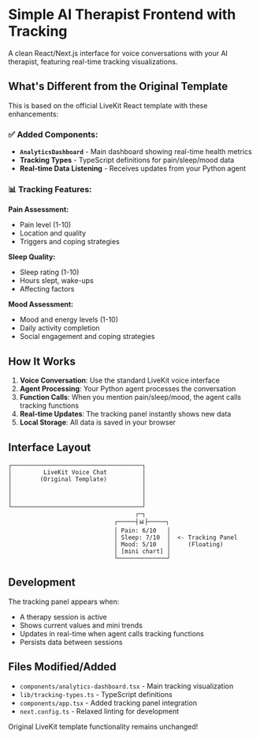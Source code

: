 # Simple AI Therapist Frontend with Tracking

A clean React/Next.js interface for voice conversations with your AI therapist, featuring real-time tracking visualizations.

## What's Different from the Original Template

This is based on the official LiveKit React template with these enhancements:

### ✅ **Added Components:**
- **`AnalyticsDashboard`** - Main dashboard showing real-time health metrics
- **Tracking Types** - TypeScript definitions for pain/sleep/mood data
- **Real-time Data Listening** - Receives updates from your Python agent

### 📊 **Tracking Features:**

**Pain Assessment:**
- Pain level (1-10)
- Location and quality
- Triggers and coping strategies

**Sleep Quality:**
- Sleep rating (1-10)
- Hours slept, wake-ups
- Affecting factors

**Mood Assessment:**
- Mood and energy levels (1-10)
- Daily activity completion
- Social engagement and coping strategies

## How It Works

1. **Voice Conversation**: Use the standard LiveKit voice interface
2. **Agent Processing**: Your Python agent processes the conversation
3. **Function Calls**: When you mention pain/sleep/mood, the agent calls tracking functions
4. **Real-time Updates**: The tracking panel instantly shows new data
5. **Local Storage**: All data is saved in your browser

## Interface Layout

```
┌─────────────────────────────────────┐
│         LiveKit Voice Chat          │
│        (Original Template)          │
│                                     │
│                                     │
│                                     │
└─────────────────────────────────────┘
                                    ┌─┐
                              ┌─────┤📊├─────┐
                              │ Pain: 6/10   │
                              │ Sleep: 7/10  │  <- Tracking Panel
                              │ Mood: 5/10   │     (Floating)
                              │ [mini chart] │
                              └──────────────┘
```

## Development

The tracking panel appears when:
- A therapy session is active
- Shows current values and mini trends
- Updates in real-time when agent calls tracking functions
- Persists data between sessions

## Files Modified/Added

- `components/analytics-dashboard.tsx` - Main tracking visualization
- `lib/tracking-types.ts` - TypeScript definitions  
- `components/app.tsx` - Added tracking panel integration
- `next.config.ts` - Relaxed linting for development

Original LiveKit template functionality remains unchanged!
